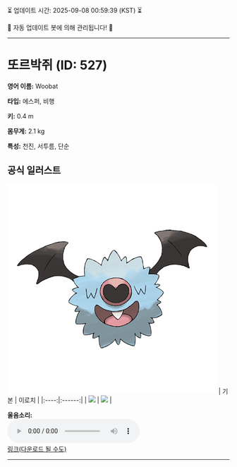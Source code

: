 
⏳ 업데이트 시간: 2025-09-08 00:59:39 (KST) ⏳

🤖 자동 업데이트 봇에 의해 관리됩니다! 🤖

---

# 또르박쥐 (ID: 527)
**영어 이름:** Woobat

**타입:** 에스퍼, 비행

**키:** 0.4 m

**몸무게:** 2.1 kg

**특성:** 천진, 서투름, 단순

## 공식 일러스트
![](https://raw.githubusercontent.com/PokeAPI/sprites/master/sprites/pokemon/other/official-artwork/527.png)
| 기본 | 이로치 |
|:----:|:------:|
| <img src="http://play.pokemonshowdown.com/sprites/ani/woobat.gif" width="200"> | <img src="http://play.pokemonshowdown.com/sprites/ani-shiny/woobat.gif" width="200"> |

**울음소리:**<br><audio controls src="https://raw.githubusercontent.com/PokeAPI/cries/main/cries/pokemon/latest/527.ogg"></audio><br> [링크(다운로드 될 수도)](https://raw.githubusercontent.com/PokeAPI/cries/main/cries/pokemon/latest/527.ogg)


---
